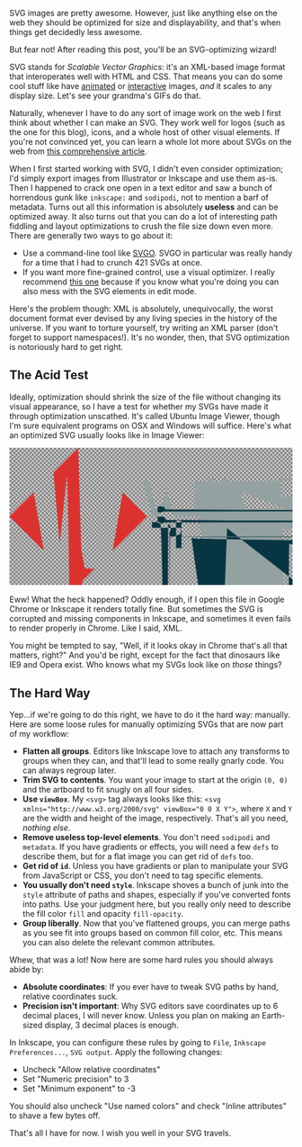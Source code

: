 <!--
layout: post
title: SVG Optimization
date: 2014-09-29T00:12:58.785278
comments: true
categories: Uncategorized
-->

SVG images are pretty awesome. However, just like anything else on the web they should be optimized for size and displayability, and that's when things get decidedly less awesome.

But fear not! After reading this post, you'll be an SVG-optimizing wizard!

<!-- more -->

SVG stands for *Scalable Vector Graphics*: it's an XML-based image format that interoperates well with HTML and CSS. That means you can do some cool stuff like have [animated](http://tympanus.net/Development/SVGDrawingAnimation/) or [interactive](http://tympanus.net/Tutorials/InteractiveSVG/) images, *and* it scales to any display size. Let's see your grandma's GIFs do that.

Naturally, whenever I have to do any sort of image work on the web I first think about whether I can make an SVG. They work well for logos (such as the one for this blog), icons, and a whole host of other visual elements. If you're not convinced yet, you can learn a whole lot more about SVGs on the web from [this comprehensive article](http://css-tricks.com/using-svg/).

When I first started working with SVG, I didn't even consider optimization; I'd simply export images from Illustrator or Inkscape and use them as-is. Then I happened to crack one open in a text editor and saw a bunch of horrendous gunk like `inkscape:` and `sodipodi`, not to mention a barf of metadata. Turns out all this information is absolutely **useless** and can be optimized away. It also turns out that you can do a lot of interesting path fiddling and layout optimizations to crush the file size down even more. There are generally two ways to go about it:

- Use a command-line tool like [SVGO](https://github.com/svg/svgo). SVGO in particular was really handy for a time that I had to crunch 421 SVGs at once.
- If you want more fine-grained control, use a visual optimizer. I really recommend [this one](http://petercollingridge.appspot.com/svg-editor) because if you know what you're doing you can also mess with the SVG elements in edit mode.

Here's the problem though: XML is absolutely, unequivocally, the worst document format ever devised by any living species in the history of the universe. If you want to torture yourself, try writing an XML parser (don't forget to support namespaces!). It's no wonder, then, that SVG optimization is notoriously hard to get right.

## The Acid Test

Ideally, optimization should shrink the size of the file without changing its visual appearance, so I have a test for whether my SVGs have made it through optimization unscathed. It's called Ubuntu Image Viewer, though I'm sure equivalent programs on OSX and Windows will suffice. Here's what an optimized SVG usually looks like in Image Viewer:

![Bad SVG](img/posts/2014-09-29-01.png)

Eww! What the heck happened? Oddly enough, if I open this file in Google Chrome or Inkscape it renders totally fine. But sometimes the SVG is corrupted and missing components in Inkscape, and sometimes it even fails to render properly in Chrome. Like I said, XML.

You might be tempted to say, "Well, if it looks okay in Chrome that's all that matters, right?" And you'd be right, except for the fact that dinosaurs like IE9 and Opera exist. Who knows what my SVGs look like on *those* things?

## The Hard Way

Yep...if we're going to do this right, we have to do it the hard way: manually. Here are some loose rules for manually optimizing SVGs that are now part of my workflow:

- **Flatten all groups**. Editors like Inkscape love to attach any transforms to groups when they can, and that'll lead to some really gnarly code. You can always regroup later.
- **Trim SVG to contents**. You want your image to start at the origin `(0, 0)` and the artboard to fit snugly on all four sides.
- **Use `viewBox`**. My `<svg>` tag always looks like this: `<svg xmlns="http://www.w3.org/2000/svg" viewBox="0 0 X Y">`, where `X` and `Y` are the width and height of the image, respectively. That's all you need, *nothing else*.
- **Remove useless top-level elements**. You don't need `sodipodi` and `metadata`. If you have gradients or effects, you will need a few `defs` to describe them, but for a flat image you can get rid of `defs` too.
- **Get rid of `id`**. Unless you have gradients or plan to manipulate your SVG from JavaScript or CSS, you don't need to tag specific elements.
- **You usually don't need `style`**. Inkscape shoves a bunch of junk into the `style` attribute of paths and shapes, especially if you've converted fonts into paths. Use your judgment here, but you really only need to describe the fill color `fill` and opacity `fill-opacity`.
- **Group liberally**. Now that you've flattened groups, you can merge paths as you see fit into groups based on common fill color, etc. This means you can also delete the relevant common attributes.

Whew, that was a lot! Now here are some hard rules you should always abide by:

- **Absolute coordinates**: If you ever have to tweak SVG paths by hand, relative coordinates suck.
- **Precision isn't important**: Why SVG editors save coordinates up to 6 decimal places, I will never know. Unless you plan on making an Earth-sized display, 3 decimal places is enough.

In Inkscape, you can configure these rules by going to `File`, `Inkscape Preferences...`, `SVG output`. Apply the following changes:

- Uncheck "Allow relative coordinates"
- Set "Numeric precision" to 3
- Set "Minimum exponent" to -3

You should also uncheck "Use named colors" and check "Inline attributes" to shave a few bytes off.

That's all I have for now. I wish you well in your SVG travels.
